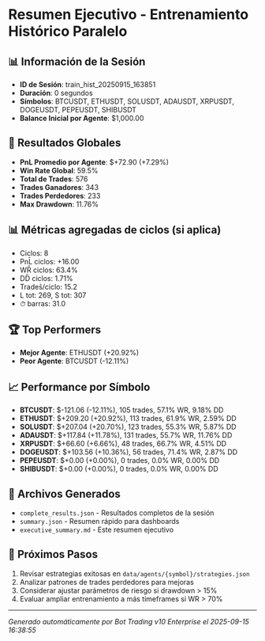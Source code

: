 # Resumen Ejecutivo - Entrenamiento Histórico Paralelo

## 📊 Información de la Sesión
- **ID de Sesión**: train_hist_20250915_163851
- **Duración**: 0 segundos
- **Símbolos**: BTCUSDT, ETHUSDT, SOLUSDT, ADAUSDT, XRPUSDT, DOGEUSDT, PEPEUSDT, SHIBUSDT
- **Balance Inicial por Agente**: $1,000.00

## 🎯 Resultados Globales
- **PnL Promedio por Agente**: $+72.90 (+7.29%)
- **Win Rate Global**: 59.5%
- **Total de Trades**: 576
- **Trades Ganadores**: 343
- **Trades Perdedores**: 233
- **Max Drawdown**: 11.76%

## 📊 Métricas agregadas de ciclos (si aplica)
- Ciclos: 8
- PnL̄ ciclos: +16.00
- WR̄ ciclos: 63.4%
- DD̄ ciclos: 1.71%
- Trades̄/ciclo: 15.2
- L tot: 269, S tot: 307
- ⏱̄ barras: 31.0


## 🏆 Top Performers
- **Mejor Agente**: ETHUSDT (+20.92%)
- **Peor Agente**: BTCUSDT (-12.11%)

## 📈 Performance por Símbolo
- **BTCUSDT**: $-121.06 (-12.11%), 105 trades, 57.1% WR, 9.18% DD
- **ETHUSDT**: $+209.20 (+20.92%), 113 trades, 61.9% WR, 2.59% DD
- **SOLUSDT**: $+207.04 (+20.70%), 123 trades, 55.3% WR, 5.87% DD
- **ADAUSDT**: $+117.84 (+11.78%), 131 trades, 55.7% WR, 11.76% DD
- **XRPUSDT**: $+66.60 (+6.66%), 48 trades, 66.7% WR, 4.51% DD
- **DOGEUSDT**: $+103.56 (+10.36%), 56 trades, 71.4% WR, 2.87% DD
- **PEPEUSDT**: $+0.00 (+0.00%), 0 trades, 0.0% WR, 0.00% DD
- **SHIBUSDT**: $+0.00 (+0.00%), 0 trades, 0.0% WR, 0.00% DD

## 📁 Archivos Generados
- `complete_results.json` - Resultados completos de la sesión
- `summary.json` - Resumen rápido para dashboards
- `executive_summary.md` - Este resumen ejecutivo

## 🎯 Próximos Pasos
1. Revisar estrategias exitosas en `data/agents/{symbol}/strategies.json`
2. Analizar patrones de trades perdedores para mejoras
3. Considerar ajustar parámetros de riesgo si drawdown > 15%
4. Evaluar ampliar entrenamiento a más timeframes si WR > 70%

---
*Generado automáticamente por Bot Trading v10 Enterprise el 2025-09-15 16:38:55*

